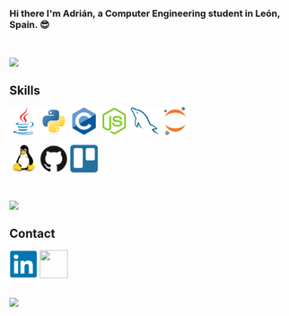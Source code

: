 ### Hi there I'm Adrián, a Computer Engineering student in León, Spain. 😎

<br>
<p><img align="center" src="https://github-readme-stats.vercel.app/api?username=apereg&show_icons=true&theme=radical"/></p>

## Skills
<p align="left">
<img src="https://raw.githubusercontent.com/devicons/devicon/master/icons/java/java-original.svg" width="50" height="50"/>
<img src="https://raw.githubusercontent.com/devicons/devicon/master/icons/python/python-original.svg" width="50" height="50"/>
<img src="https://raw.githubusercontent.com/devicons/devicon/master/icons/c/c-original.svg" width="50" height="50"/>
<img src="https://raw.githubusercontent.com/devicons/devicon/master/icons/nodejs/nodejs-original.svg" width="50" height="50"/>
<img src="https://raw.githubusercontent.com/devicons/devicon/master/icons/mysql/mysql-original.svg" width="50" height="50"/>
<img src="https://raw.githubusercontent.com/devicons/devicon/master/icons/jupyter/jupyter-original.svg" width="50" height="50"/>
</p>

<p align="left">
<img src="https://raw.githubusercontent.com/devicons/devicon/master/icons/linux/linux-original.svg" width="50" height="50"/>
<img src="https://raw.githubusercontent.com/devicons/devicon/master/icons/github/github-original.svg" width="50" height="50"/>
<img src="https://raw.githubusercontent.com/devicons/devicon/master/icons/trello/trello-plain.svg" width="50" height="50"/>
</p>

<br>
<p><img align="center" src="https://github-readme-stats.vercel.app/api/top-langs/?username=apereg&theme=radical"/></p>

## Contact
<a href="https://bit.ly/3wzDu4F"> <img src="https://raw.githubusercontent.com/devicons/devicon/master/icons/linkedin/linkedin-original.svg" width="50" height="50"/></a>
<a href="mailto:apereg24@estudiantes.unileon.es"> <img src="https://imgur.com/Jd4Xybr.png" width="50" height="50"/> </a>

##
<p><img align="center" src="https://komarev.com/ghpvc/?username=apereg&color=ff69b4"/></p>
